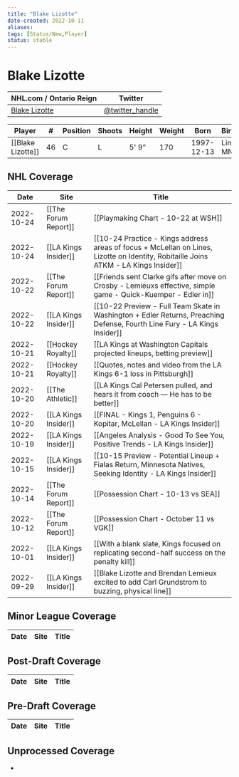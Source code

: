 ```yaml
---
title: "Blake Lizotte"
date-created: 2022-10-11
aliases: 
tags: [Status/New,Player]
status: stable
---
```


# Blake Lizotte

NHL.com / Ontario Reign | Twitter
-|-
[Blake Lizotte]() | [@twitter_handle](https://twitter.com/)

Player | \# | Position | Shoots | Height | Weight | Born | Birthplace | Draft 
-|-|-|-|-|-|-|-|-
	[[Blake Lizotte]] | 46 | C | L | 5' 9" | 170 | 1997-12-13 | Lindstrom, MN, USA | 
 




## NHL  Coverage
| Date       | Site                 | Title                                                                                                        |
| ---------- | -------------------- | ------------------------------------------------------------------------------------------------------------ |
| 2022-10-24 | [[The Forum Report]] | [[Playmaking Chart - 10-22 at WSH]]                                                       |
| 2022-10-24 | [[LA Kings Insider]] | [[10-24 Practice - Kings address areas of focus + McLellan on Lines, Lizotte on Identity, Robitaille Joins ATKM - LA Kings Insider]]                                                                                                                                               |
| 2022-10-22 | [[The Forum Report]] | [[Friends sent Clarke gifs after move on Crosby - Lemieuxs effective, simple game - Quick-Kuemper - Edler in]]                                                                                                                                |
| 2022-10-22 | [[LA Kings Insider]] | [[10-22 Preview - Full Team Skate in Washington + Edler Returns, Preaching Defense, Fourth Line Fury - LA Kings Insider]]                                                                                                                                    |
| 2022-10-21 | [[Hockey Royalty]]   | [[LA Kings at Washington Capitals projected lineups, betting preview]]                                       |
| 2022-10-21 | [[Hockey Royalty]]   | [[Quotes, notes and video from the LA Kings 6-1 loss in Pittsburgh]]                                         |
| 2022-10-20 | [[The Athletic]]     | [[LA Kings Cal Petersen pulled, and hears it from coach — He has to be better]]                              |
| 2022-10-20 | [[LA Kings Insider]] | [[FINAL - Kings 1, Penguins 6 - Kopitar, McLellan - LA Kings Insider]]                                       |
| 2022-10-19 | [[LA Kings Insider]] | [[Angeles Analysis - Good To See You, Positive Trends - LA Kings Insider]]                                   |
| 2022-10-15 | [[LA Kings Insider]] | [[10-15 Preview - Potential Lineup + Fialas Return, Minnesota Natives, Seeking Identity - LA Kings Insider]] |
| 2022-10-14 | [[The Forum Report]] | [[Possession Chart - 10-13 vs SEA]]                                                                          |
| 2022-10-12 | [[The Forum Report]] | [[Possession Chart - October 11 vs VGK]]                                                                     |
| 2022-10-01 | [[LA Kings Insider]] | [[With a blank slate, Kings focused on replicating second-half success on the penalty kill]]                 |
| 2022-09-29 | [[LA Kings Insider]] | [[Blake Lizotte and Brendan Lemieux excited to add Carl Grundstrom to buzzing, physical line]]               |



## Minor League Coverage
Date | Site |  Title
---|---|---



## Post-Draft Coverage
Date | Site |  Title
---|---|---



## Pre-Draft Coverage
Date | Site |  Title
---|---|---


## Unprocessed Coverage
- 
